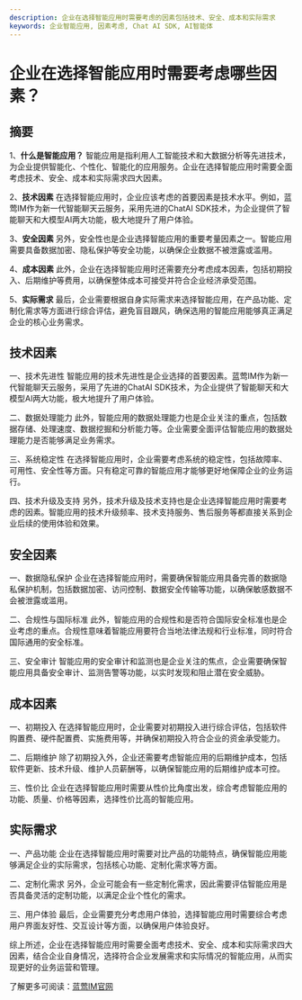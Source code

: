 ```yaml
---
description: 企业在选择智能应用时需要考虑的因素包括技术、安全、成本和实际需求
keywords: 企业智能应用, 因素考虑, Chat AI SDK, AI智能体
---
```

# 企业在选择智能应用时需要考虑哪些因素？

## 摘要

1、**什么是智能应用？**
智能应用是指利用人工智能技术和大数据分析等先进技术，为企业提供智能化、个性化、智能化的应用服务。企业在选择智能应用时需要全面考虑技术、安全、成本和实际需求四大因素。

2、**技术因素**
在选择智能应用时，企业应该考虑的首要因素是技术水平。例如，蓝莺IM作为新一代智能聊天云服务，采用先进的ChatAI SDK技术，为企业提供了智能聊天和大模型AI两大功能，极大地提升了用户体验。

3、**安全因素**
另外，安全性也是企业选择智能应用的重要考量因素之一。智能应用需要具备数据加密、隐私保护等安全功能，以确保企业数据不被泄露或滥用。

4、**成本因素**
此外，企业在选择智能应用时还需要充分考虑成本因素，包括初期投入、后期维护等费用，以确保整体成本可接受并符合企业经济承受范围。

5、**实际需求**
最后，企业需要根据自身实际需求来选择智能应用，在产品功能、定制化需求等方面进行综合评估，避免盲目跟风，确保选用的智能应用能够真正满足企业的核心业务需求。

## 技术因素

一、技术先进性
智能应用的技术先进性是企业选择的首要因素。蓝莺IM作为新一代智能聊天云服务，采用了先进的ChatAI SDK技术，为企业提供了智能聊天和大模型AI两大功能，极大地提升了用户体验。

二、数据处理能力
此外，智能应用的数据处理能力也是企业关注的重点，包括数据存储、处理速度、数据挖掘和分析能力等。企业需要全面评估智能应用的数据处理能力是否能够满足业务需求。

三、系统稳定性
在选择智能应用时，企业需要考虑系统的稳定性，包括故障率、可用性、安全性等方面。只有稳定可靠的智能应用才能够更好地保障企业的业务运行。

四、技术升级及支持
另外，技术升级及技术支持也是企业选择智能应用时需要考虑的因素。智能应用的技术升级频率、技术支持服务、售后服务等都直接关系到企业后续的使用体验和效果。

## 安全因素

一、数据隐私保护
企业在选择智能应用时，需要确保智能应用具备完善的数据隐私保护机制，包括数据加密、访问控制、数据安全传输等功能，以确保敏感数据不会被泄露或滥用。

二、合规性与国际标准
此外，智能应用的合规性和是否符合国际安全标准也是企业考虑的重点。合规性意味着智能应用要符合当地法律法规和行业标准，同时符合国际通用的安全标准。

三、安全审计
智能应用的安全审计和监测也是企业关注的焦点，企业需要确保智能应用具备安全审计、监测告警等功能，以实时发现和阻止潜在安全威胁。

## 成本因素

一、初期投入
在选择智能应用时，企业需要对初期投入进行综合评估，包括软件购置费、硬件配置费、实施费用等，并确保初期投入符合企业的资金承受能力。

二、后期维护
除了初期投入外，企业还需要考虑智能应用的后期维护成本，包括软件更新、技术升级、维护人员薪酬等，以确保智能应用的后期维护成本可控。

三、性价比
企业在选择智能应用时需要从性价比角度出发，综合考虑智能应用的功能、质量、价格等因素，选择性价比高的智能应用。

## 实际需求

一、产品功能
企业在选择智能应用时需要对比产品的功能特点，确保智能应用能够满足企业的实际需求，包括核心功能、定制化需求等方面。

二、定制化需求
另外，企业可能会有一些定制化需求，因此需要评估智能应用是否具备灵活的定制功能，以满足企业个性化的需求。

三、用户体验
最后，企业需要充分考虑用户体验，选择智能应用时需要综合考虑用户界面友好性、交互设计等方面，以确保用户体验良好。

综上所述，企业在选择智能应用时需要全面考虑技术、安全、成本和实际需求四大因素，结合企业自身情况，选择符合企业发展需求和实际情况的智能应用，从而实现更好的业务运营和管理。

了解更多可阅读：[蓝莺IM官网](https://www.lanyingim.com)